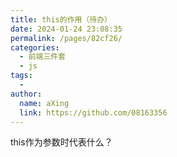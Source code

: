 ```yaml
---
title: this的作用（待办）
date: 2024-01-24 23:08:35
permalink: /pages/82cf26/
categories:
  - 前端三件套
  - js
tags:
  - 
author: 
  name: aXing
  link: https://github.com/08163356
---
```


this作为参数时代表什么？

